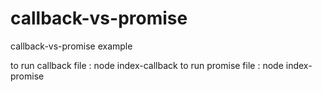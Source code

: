 # callback-vs-promise
callback-vs-promise example

to run callback file : node index-callback
to run promise file : node index-promise
